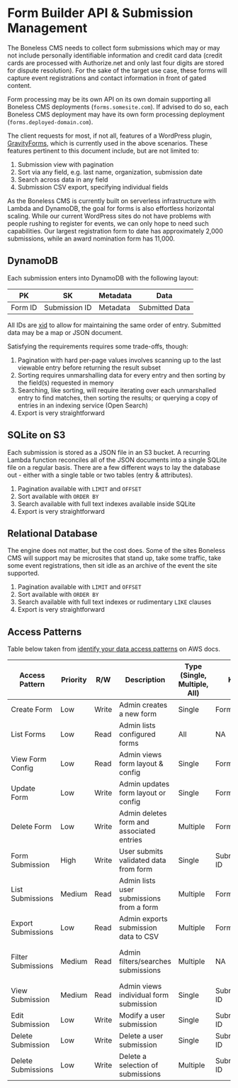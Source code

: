 # Form Builder API & Submission Management

The Boneless CMS needs to collect form submissions which may or may not include personally identifiable information and credit card data (credit cards are processed with Authorize.net and only last four digits are stored for dispute resolution). For the sake of the target use case, these forms will capture event registrations and contact information in front of gated content.

Form processing may be its own API on its own domain supporting all Boneless CMS deployments (`forms.somesite.com`). If advised to do so, each Boneless CMS deployment may have its own form processing deployment (`forms.deployed-domain.com`).

The client requests for most, if not all, features of a WordPress plugin, [GravityForms](https://www.gravityforms.com/), which is currently used in the above scenarios. These features pertinent to this document include, but are not limited to:

1. Submission view with pagination
2. Sort via any field, e.g. last name, organization, submission date
3. Search across data in any field
4. Submission CSV export, specifying individual fields

As the Boneless CMS is currently built on serverless infrastructure with Lambda and DynamoDB, the goal for forms is also effortless horizontal scaling. While our current WordPress sites do not have problems with people rushing to register for events, we can only hope to need such capabilities. Our largest registration form to date has approximately 2,000 submissions, while an award nomination form has 11,000.

## DynamoDB

Each submission enters into DynamoDB with the following layout:

| PK      | SK            | Metadata | Data           |
| ------- | ------------- | -------- | -------------- |
| Form ID | Submission ID | Metadata | Submitted Data |

All IDs are [xid](https://github.com/rs/xid) to allow for maintaining the same order of entry. Submitted data may be a map or JSON document.

Satisfying the requirements requires some trade-offs, though:

1. Pagination with hard per-page values involves scanning up to the last viewable entry before returning the result subset
2. Sorting requires unmarshalling data for every entry and then sorting by the field(s) requested in memory
3. Searching, like sorting, will require iterating over each unmarshalled entry to find matches, then sorting the results; or querying a copy of entries in an indexing service (Open Search)
4. Export is very straightforward

## SQLite on S3

Each submission is stored as a JSON file in an S3 bucket. A recurring Lambda function reconciles all of the JSON documents into a single SQLite file on a regular basis. There are a few different ways to lay the database out - either with a single table or two tables (entry & attributes).

1. Pagination available with `LIMIT` and `OFFSET`
2. Sort available with `ORDER BY`
3. Search available with full text indexes available inside SQLite
4. Export is very straightforward

## Relational Database

The engine does not matter, but the cost does. Some of the sites Boneless CMS will support may be microsites that stand up, take some traffic, take some event registrations, then sit idle as an archive of the event the site supported.

1. Pagination available with `LIMIT` and `OFFSET`
2. Sort available with `ORDER BY`
3. Search available with full text indexes or rudimentary `LIKE` clauses
4. Export is very straightforward

## Access Patterns

Table below taken from [identify your data access patterns](https://docs.aws.amazon.com/prescriptive-guidance/latest/dynamodb-data-modeling/step3.html) on AWS docs.

| Access Pattern | Priority | R/W | Description | Type (Single, Multiple, All) | Key | Filters | Ordering |
| --- | --- | --- | --- | --- | --- | --- | --- |
| Create Form | Low | Write | Admin creates a new form | Single | Form ID | NA | NA |
| List Forms | Low | Read | Admin lists configured forms | All | NA | NA | Name or Date Created |
| View Form Config | Low | Read | Admin views form layout & config | Single | Form ID | Form ID | NA |
| Update Form | Low | Write | Admin updates form layout or config | Single | Form ID | Form ID | NA |
| Delete Form | Low | Write | Admin deletes form and associated entries | Multiple | Form ID | Form ID | NA |
| Form Submission | High | Write | User submits validated data from form | Single | Submission ID | NA | NA |
| List Submissions | Medium | Read | Admin lists user submissions from a form | Multiple | Form ID | Form ID | Date Created or Any field |
| Export Submissions | Low | Read | Admin exports submission data to CSV | Multiple | Form ID | Form ID | NA |
| Filter Submissions | Medium | Read | Admin filters/searches submissions | Multiple | NA | Any field | Date Created or Any field |
| View Submission | Medium | Read | Admin views individual form submission | Single | Submission ID | Submission ID | NA |
| Edit Submission | Low | Write | Modify a user submission | Single | Submission ID | Submission ID | NA |
| Delete Submission | Low | Write | Delete a user submission | Single | Submission ID | Submission ID | NA |
| Delete Submissions | Low | Write | Delete a selection of submissions | Multiple | Submission ID | Submission IDs | NA |
